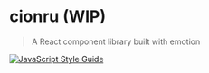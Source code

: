 # cionru (WIP)

> A React component library built with emotion

[![JavaScript Style Guide](https://img.shields.io/badge/code_style-standard-brightgreen.svg)](https://standardjs.com)
